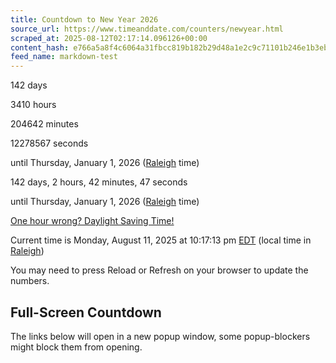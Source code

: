 ```yaml
---
title: Countdown to New Year 2026
source_url: https://www.timeanddate.com/counters/newyear.html
scraped_at: 2025-08-12T02:17:14.096126+00:00
content_hash: e766a5a8f4c6064a31fbcc819b182b29d48a1e2c9c71101b246e1b3ebf2d3616
feed_name: markdown-test
---
```


142
days

3410
hours

204642
minutes

12278567
seconds

until Thursday, January 1, 2026 ([Raleigh](/worldclock/usa/raleigh) time)

142 days, 2 hours, 42 minutes, 47 seconds

until Thursday, January 1, 2026 ([Raleigh](/worldclock/usa/raleigh) time)

[One hour wrong? Daylight Saving Time!](/countdown/one-hour-off)

Current time is Monday, August 11, 2025 at 10:17:13 pm [EDT](/time/zones/edt) (local time in [Raleigh](/worldclock/usa/raleigh))

You may need to press Reload or Refresh on your browser to update the numbers.

## Full-Screen Countdown

The links below will open in a new popup window, some popup-blockers might block them from opening.
